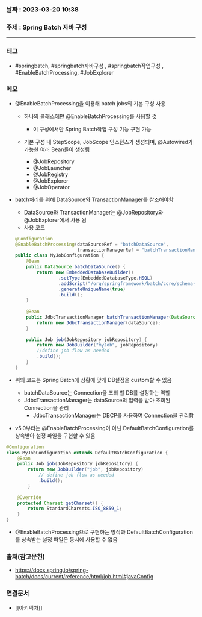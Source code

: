 ### 날짜 : 2023-03-20 10:38
### 주제 : Spring Batch 자바 구성
---
### 태그
* #springbatch, #springbatch자바구성 , #springbatch작업구성 , #EnableBatchProcessing, #JobExplorer

### 메모
* @EnableBatchProcessing을 이용해 batch jobs의 기본 구성 사용
	* 하나의 클래스에만 @EnableBatchProcessing를 사용할 것
		* 이 구성에서만 Spring Batch작업 구성 기능 구현 가능 
		
	* 기본 구성 내 StepScope, JobScope 인스턴스가 생성되며, @Autowired가 가능한 여러 Bean들이 생성됨
		* @JobRepository
		* @JobLauncher
		* @JobRegistry
		* @JobExplorer
		* @JobOperator
		
* batch처리를 위해 DataSource와 TransactionManager를 참조해야함
	* DataSource와 TransactionManager는 @JobRepository와 @JobExplorer에서 사용 됨
	* 사용 코드
	```java
	@Configuration 
	@EnableBatchProcessing(dataSourceRef = "batchDataSource", 
						   transactionManagerRef = "batchTransactionManager") 
	public class MyJobConfiguration { 
		@Bean 
		public DataSource batchDataSource() { 
			return new EmbeddedDatabaseBuilder()
					.setType(EmbeddedDatabaseType.HSQL) 
					.addScript("/org/springframework/batch/core/schema-hsqldb.sql") 
					.generateUniqueName(true)
					.build(); 
		} 
		
		@Bean 
		public JdbcTransactionManager batchTransactionManager(DataSource dataSource) { 
			return new JdbcTransactionManager(dataSource); 
		} 
		
		public Job job(JobRepository jobRepository) { 
			return new JobBuilder("myJob", jobRepository)
			//define job flow as needed 
			.build(); 
		} 
	}
	```
* 위의 코드는 Spring Batch에 상황에 맞게 DB설정을 custom할 수 있음 
	* batchDataSource는 Connection을 조회 할 DB를 설정하는 역할
	* JdbcTransactionManager는 dataSource의 입력을 받아 조회된 Connection을 관리
		* JdbcTransactionManager는 DBCP를 사용하여 Connection을 관리함

* v5.0부터는 @EnableBatchProcessing이 아닌 DefaultBatchConfiguration를 상속받아 설정 파일을 구현할 수 있음
```java
@Configuration 
class MyJobConfiguration extends DefaultBatchConfiguration { 
	@Bean 
	public Job job(JobRepository jobRepository) { 
		return new JobBuilder("job", jobRepository) 
			// define job flow as needed 
			.build(); 
		} 
		
	@Override 
	protected Charset getCharset() { 
		return StandardCharsets.ISO_8859_1; 
	} 
}
```

* @EnableBatchProcessing으로 구현하는 방식과  DefaultBatchConfiguration를 상속받는 설정 파일은 동시에 사용할 수 없음

### 출처(참고문헌)
-  https://docs.spring.io/spring-batch/docs/current/reference/html/job.html#javaConfig

### 연결문서
- [[아키텍처]]